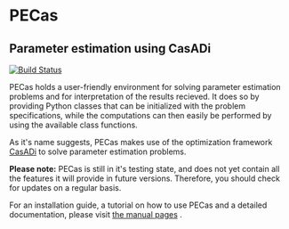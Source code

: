 PECas
=====

Parameter estimation using CasADi
---------------------------------

[![Build Status](https://travis-ci.org/adbuerger/PECas.svg?branch=master)](https://travis-ci.org/adbuerger/PECas)

PECas holds a user-friendly environment for solving parameter estimation
problems and for interpretation of the results recieved. It does so by providing Python classes that can be initialized with the problem specifications, while the computations can then easily be performed by using the available class functions.

As it's name suggests, PECas makes use of the optimization framework
[CasADi](http://casadi.org) to solve parameter estimation
problems.

**Please note:** PECas is still in it's testing state, and does not yet contain all the features it will provide in future versions. Therefore, you should check for updates on a regular basis.

For an installation guide, a tutorial on how to use PECas and
a detailed documentation, please
visit [the manual pages](http://adbuerger.github.io/PECas) .
